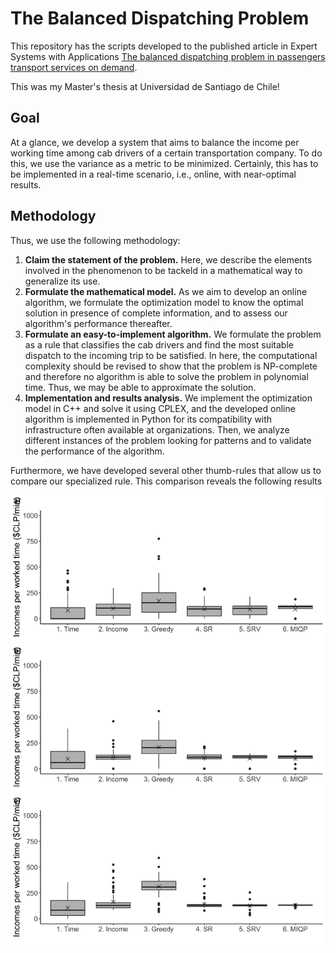 # The Balanced Dispatching Problem

This repository has the scripts developed to the published article in Expert Systems with Applications [The balanced dispatching problem in passengers transport services on demand](https://doi.org/10.1016/j.eswa.2021.114918).

This was my Master's thesis at Universidad de Santiago de Chile!

## Goal

At a glance, we develop a system that aims to balance the income per working time among cab drivers of a certain transportation company. To do this, we use the variance as a metric to be minimized. Certainly, this has to be implemented in a real-time scenario, i.e., online, with near-optimal results.

## Methodology

Thus, we use the following methodology:

1. **Claim the statement of the problem.** Here, we describe the elements involved in the phenomenon to be tackeld in a mathematical way to generalize its use.
2. **Formulate the mathematical model.** As we aim to develop an online algorithm, we formulate the optimization model to know the optimal solution in presence of complete information, and to assess our algorithm's performance thereafter.
3. **Formulate an easy-to-implement algorithm.** We formulate the problem as a rule that classifies the cab drivers and find the most suitable dispatch to the incoming trip to be satisfied. In here, the computational complexity should be revised to show that the problem is NP-complete and therefore no algorithm is able to solve the problem in polynomial time. Thus, we may be able to approximate the solution.
4. **Implementation and results analysis.** We implement the optimization model in C++ and solve it using CPLEX, and the developed online algorithm is implemented in Python for its compatibility with infrastructure often available at organizations. Then, we analyze different instances of the problem looking for patterns and to validate the performance of the algorithm.

Furthermore, we have developed several other thumb-rules that allow us to compare our specialized rule. This comparison reveals the following results

![Results](/Results.png)
